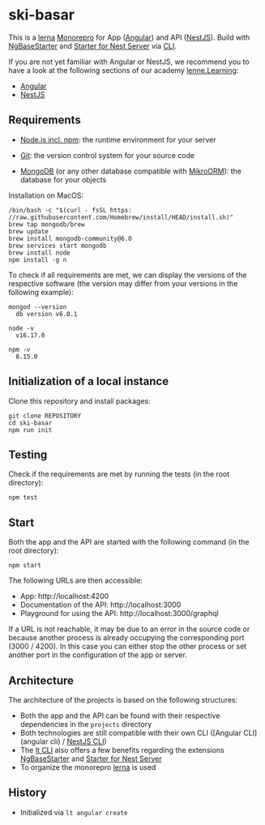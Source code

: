 # ski-basar

This is a [lerna](https://lerna.js.org/) [Monorepro](https://monorepo.tools) for App ([Angular](https://angular.io)) and API ([NestJS](https://nestjs.com)).
Build with [NgBaseStarter](https://github.com/lenneTech/ng-base-starter) and [Starter for Nest Server](https://github.com/lenneTech/nest-server-starter)
via [CLI](https://github.com/lenneTech/cli).

If you are not yet familiar with Angular or NestJS, we recommend you to have a look at the following sections of our
academy [lenne.Learning](https://lennelearning.de):
- [Angular](https://lennelearning.de/lernpfad/angular)
- [NestJS](https://lennelearning.de/lernpfad/nestjs)

## Requirements

- [Node.js incl. npm](https://nodejs.org):
  the runtime environment for your server

- [Git](https://git-scm.com/book/en/v2/Getting-Started-Installing-Git):
  the version control system for your source code

- [MongoDB](https://docs.mongodb.com/manual/installation/#mongodb-community-edition-installation-tutorials)
  (or any other database compatible with [MikroORM](https://mikro-orm.io)):
  the database for your objects

Installation on MacOS:
```
/bin/bash -c "$(curl - fsSL https: //raw.githubusercontent.com/Homebrew/install/HEAD/install.sh)"
brew tap mongodb/brew
brew update
brew install mongodb-community@6.O
brew services start mongodb
brew install node
npm install -g n
```

To check if all requirements are met, we can display the versions of the respective software
(the version may differ from your versions in the following example):
```
mongod --version
  db version v6.0.1

node -v
  v16.17.0

npm -v
  8.15.0
```

## Initialization of a local instance

Clone this repository and install packages:
```
git clone REPOSITORY
cd ski-basar
npm run init
```

## Testing

Check if the requirements are met by running the tests (in the root directory):
```
npm test
```

## Start

Both the app and the API are started with the following command (in the root directory):
```
npm start
```

The following URLs are then accessible:

- App: http://localhost:4200
- Documentation of the API: http://localhost:3000
- Playground for using the API: http://localhost:3000/graphql

If a URL is not reachable, it may be due to an error in the source code or because another process is already
occupying the corresponding port (3000 / 4200). In this case you can either stop the other process or set another
port in the configuration of the app or server.

## Architecture

The architecture of the projects is based on the following structures:
- Both the app and the API can be found with their respective dependencies in the `projects` directory
- Both technologies are still compatible with their own CLI ([Angular CLI](angular cli) / [NestJS CLI](https://docs.nestjs.com/cli/overview))
- The [lt CLI](https://github.com/lenneTech/cli) also offers a few benefits regarding the extensions [NgBaseStarter](https://github.com/lenneTech/ng-base-starter) and [Starter for Nest Server](https://github.com/lenneTech/nest-server-starter)
- To organize the monorepro [lerna](https://lerna.js.org/) is used

## History
- Initialized via `lt angular create`
